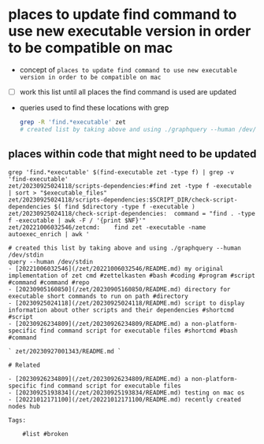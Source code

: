 # places to update find command to use new executable version in order to be compatible on mac

- concept of `places to update find command to use new executable version in order to be compatible on mac`
- [ ] work this list until all places the find command is used are updated
- queries used to find these locations with grep
  ```bash
  grep -R 'find.*executable' zet
  # created list by taking above and using ./graphquery --human /dev/stdin
  ```

## places within code that might need to be updated

```
grep 'find.*executable' $(find-executable zet -type f) | grep -v 'find-executable'
zet/20230925024118/scripts-dependencies:#find zet -type f -executable | sort > "$executable_files"
zet/20230925024118/scripts-dependencies:$SCRIPT_DIR/check-script-dependencies $( find $directory -type f -executable )
zet/20230925024118/check-script-dependencies:  command = "find . -type f -executable | awk -F / '{print $NF}'"
zet/20221006032546/zetcmd:    find zet -executable -name autoexec_enrich | awk '

# created this list by taking above and using ./graphquery --human /dev/stdin
query --human /dev/stdin
- [20221006032546](/zet/20221006032546/README.md) my original implementation of zet cmd #zettelkasten #bash #coding #program #script #command #command #repo
- [20230905160850](/zet/20230905160850/README.md) directory for executable short commands to run on path #directory
- [20230925024118](/zet/20230925024118/README.md) script to display information about other scripts and their dependencies #shortcmd #script
- [20230926234809](/zet/20230926234809/README.md) a non-platform-specific find command script for executable files #shortcmd #bash #command

` zet/20230927001343/README.md `

# Related

- [20230926234809](/zet/20230926234809/README.md) a non-platform-specific find command script for executable files
- [20230925193834](/zet/20230925193834/README.md) testing on mac os
- [20221012171100](/zet/20221012171100/README.md) recently created nodes hub

Tags:

    #list #broken
